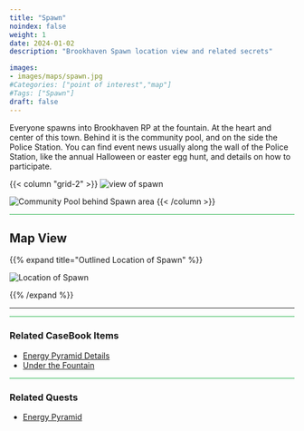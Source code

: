 ```yaml
---
title: "Spawn"
noindex: false
weight: 1
date: 2024-01-02
description: "Brookhaven Spawn location view and related secrets"

images:
- images/maps/spawn.jpg
#Categories: ["point of interest","map"]
#Tags: ["Spawn"]
draft: false
--- 
```



Everyone spawns into Brookhaven RP at the fountain. At the heart and center of this town. Behind it is the community pool, and on the side the Police Station. You can find event news usually along the wall of the Police Station, like the annual Halloween or easter egg hunt, and details on how to participate.

{{< column "grid-2" >}}
![view of spawn](/images/maps/spawn.jpg)

![Community Pool behind Spawn area](/images/maps/community_pool.jpg)
{{< /column >}}

<hr style="background-color: #28b44c" size=8>

## Map View

{{% expand title="Outlined Location of Spawn" %}}

![Location of Spawn](/images/maps/spawn.webp)

{{% /expand %}}


---

<hr style="background-color: #28b44c" size=8>

### Related CaseBook Items

- [Energy Pyramid Details](/casebook/energy_pyramids/#known-locations)
- [Under the Fountain](/casebook/interesting/fountain/)

<hr style="background-color: #28b44c" size=8>

### Related Quests

- [Energy Pyramid](/lore/special_tools/energy_pyramid/)